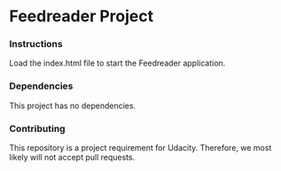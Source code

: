 # Feedreader Project
### Instructions
Load the index.html file to start the Feedreader application.

### Dependencies
This project has no dependencies.

### Contributing
This repository is a project requirement for Udacity. Therefore, we most likely will not accept pull requests.